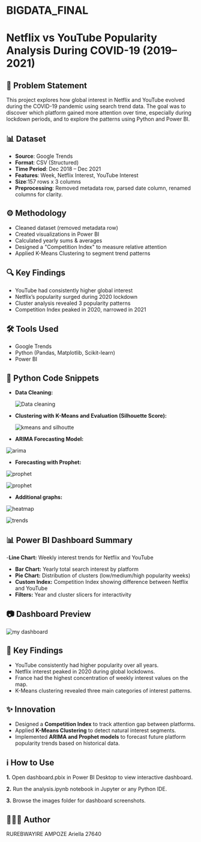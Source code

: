 # BIGDATA_FINAL
# Netflix vs YouTube Popularity Analysis During COVID-19 (2019–2021)

## 📌 Problem Statement
This project explores how global interest in Netflix and YouTube evolved during the COVID-19 pandemic using search trend data. The goal was to discover which platform gained more attention over time, especially during lockdown periods, and to explore the patterns using Python and Power BI.

## 📊 Dataset
- **Source**: Google Trends
- **Format**: CSV (Structured)
- **Time Period**: Dec 2018 – Dec 2021
- **Features**: Week, Netflix Interest, YouTube Interest
- **Size**:157 rows x 3 columns
- **Preprocessing**: Removed metadata row, parsed date column, renamed columns for clarity.

## ⚙️ Methodology
- Cleaned dataset (removed metadata row)
- Created visualizations in Power BI
- Calculated yearly sums & averages
- Designed a "Competition Index" to measure relative attention
- Applied K-Means Clustering to segment trend patterns

## 🔍 Key Findings
- YouTube had consistently higher global interest
- Netflix’s popularity surged during 2020 lockdown
- Cluster analysis revealed 3 popularity patterns
- Competition Index peaked in 2020, narrowed in 2021

## 🛠 Tools Used
- Google Trends
- Python (Pandas, Matplotlib, Scikit-learn)
- Power BI

## 🔢 Python Code Snippets
- **Data Cleaning:**
  
  ![Data cleaning](screenshots/datacleaning.png)
  
- **Clustering with K-Means and Evaluation (Silhouette Score):**
  
   ![kmeans and silhoutte](screenshots/K-means_and_silhoutte_score.png)
  
- **ARIMA Forecasting Model:**
  
 ![arima](screenshots/ARIMA.png)

- **Forecasting with Prophet:**
  
![prophet](screenshots/prophet.png)
  
![prophet](screenshots/Forecast.png)
  
- **Additional graphs:**
  
![heatmap](screenshots/heatmap.png)

![trends](screenshots/Trends.png)

## 📊 Power BI Dashboard Summary
-**Line Chart:** Weekly interest trends for Netflix and YouTube
- **Bar Chart:** Yearly total search interest by platform
- **Pie Chart:** Distribution of clusters (low/medium/high popularity weeks)
- **Custom Index:** Competition Index showing difference between Netflix and YouTube
- **Filters:** Year and cluster slicers for interactivity

## 📷 Dashboard Preview

  ![my dashboard](screenshots/My_Dashboard.png)
  
## 📅 Key Findings
- YouTube consistently had higher popularity over all years.
- Netflix interest peaked in 2020 during global lockdowns.
- France had the highest concentration of weekly interest values on the map.
- K-Means clustering revealed three main categories of interest patterns.

## ✨ Innovation
- Designed a **Competition Index** to track attention gap between platforms.
- Applied **K-Means Clustering** to detect natural interest segments.
- Implemented **ARIMA and Prophet models** to forecast future platform popularity trends based on historical data.
  
## ℹ️ How to Use
**1.** Open dashboard.pbix in Power BI Desktop to view interactive dashboard.

**2.** Run the analysis.ipynb notebook in Jupyter or any Python IDE.

**3.** Browse the images folder for dashboard screenshots.

## 👩🏽‍💻 Author
RUREBWAYIRE AMPOZE Ariella
27640
